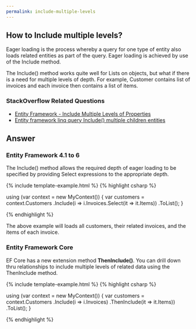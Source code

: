 ```yaml
---
permalink: include-multiple-levels
---
```


## How to Include multiple levels? 

Eager loading is the process whereby a query for one type of entity also loads related entities as part of the query. Eager loading is achieved by use of the Include method. 

The Include() method works quite well for Lists on objects, but what if there is a need for multiple levels of depth. For example, Customer contains list of invoices and each invoice then contains a list of items.
### StackOverflow Related Questions

 - [Entity Framework - Include Multiple Levels of Properties](https://stackoverflow.com/questions/10822656/entity-framework-include-multiple-levels-of-properties)
 - [Entity framework linq query Include() multiple children entities](https://stackoverflow.com/questions/3356541/entity-framework-linq-query-include-multiple-children-entities?noredirect=1&lq=1) 

## Answer

### Entity Framework 4.1 to 6

The Include() method allows the required depth of eager loading to be specified by providing Select expressions to the appropriate depth.

{% include template-example.html %} 
{% highlight csharp %}

using (var context = new MyContext())
{
    var customers = context.Customers
            .Include(i => i.Invoices.Select(it => it.Items))
            .ToList();
}

{% endhighlight %}

The above example will loads all customers, their related invoices, and the items of each invoice.

### Entity Framework Core

EF Core has a new extension method **ThenInclude()**. You can drill down thru relationships to include multiple levels of related data using the ThenInclude method.

{% include template-example.html %} 
{% highlight csharp %}

using (var context = new MyContext())
{
    var customers = context.Customers
            .Include(i => i.Invoices)
                .ThenInclude(it => it.Items))
            .ToList();
}

{% endhighlight %}
